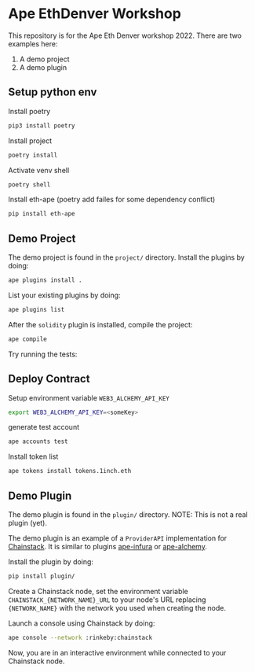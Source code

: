 # Ape EthDenver Workshop

This repository is for the Ape Eth Denver workshop 2022.
There are two examples here:

1. A demo project
2. A demo plugin

## Setup python env

Install poetry
```bash
pip3 install poetry
```

Install project
```bash
poetry install
```

Activate venv shell
```bash
poetry shell
```

Install eth-ape (poetry add failes for some dependency conflict)
```bash
pip install eth-ape
```
## Demo Project

The demo project is found in the `project/` directory.
Install the plugins by doing:

```bash
ape plugins install .
```

List your existing plugins by doing:

```bash
ape plugins list
```

After the `solidity` plugin is installed, compile the project:

```bash
ape compile
```

Try running the tests:

## Deploy Contract

Setup environment variable `WEB3_ALCHEMY_API_KEY`
```bash
export WEB3_ALCHEMY_API_KEY=<someKey>
```

generate test account
```bash
ape accounts test
```

Install token list
```bash
ape tokens install tokens.1inch.eth
```


## Demo Plugin

The demo plugin is found in the `plugin/` directory. NOTE: This is not a real plugin (yet).

The demo plugin is an example of a `ProviderAPI` implementation for [Chainstack](https://chainstack.com/).
It is similar to plugins [ape-infura](https://github.com/ApeWorX/ape-infura) or [ape-alchemy](https://github.com/ApeWorX/ape-alchemy).

Install the plugin by doing:

```bash
pip install plugin/
```

Create a Chainstack node, set the environment variable `CHAINSTACK_{NETWORK_NAME}_URL` to your node's URL replacing `{NETWORK_NAME}` with the network you used when creating the node.

Launch a console using Chainstack by doing:

```bash
ape console --network :rinkeby:chainstack
```

Now, you are in an interactive environment while connected to your Chainstack node.
